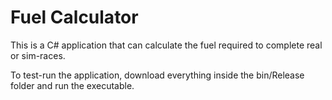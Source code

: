 # Fuel Calculator
This is a C# application that can calculate the fuel required to complete real or sim-races.

To test-run the application, download everything inside the bin/Release folder and run the executable.
